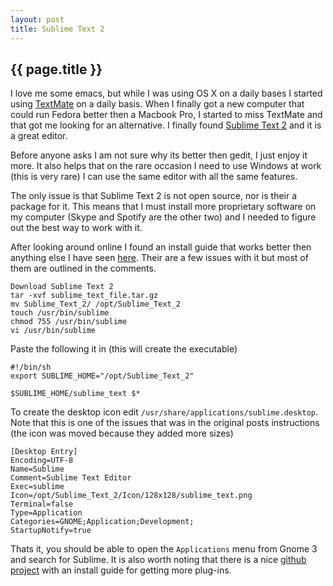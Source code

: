```yaml
---
layout: post
title: Sublime Text 2
---
```


{{ page.title }}
----------------
I love me some emacs, but while I was using OS X on a daily bases I started using [TextMate][1] on a daily basis. When I finally got a new computer that could run Fedora better then a Macbook Pro, I started to miss TextMate and that got me looking for an alternative. I finally found [Sublime Text 2][2] and it is a great editor.

Before anyone asks I am not sure why its better then gedit, I just enjoy it more. It also helps that on the rare occasion I need to use Windows at work (this is very rare) I can use the same editor with all the same features.

The only issue is that Sublime Text 2 is not open source, nor is their a package for it. This means that I must install more proprietary software on my computer (Skype and Spotify are the other two) and I needed to figure out the best way to work with it.

After looking around online I found an install guide that works better then anything else I have seen [here][3]. Their are a few issues with it but most of them are outlined in the comments.  


	Download Sublime Text 2
	tar -xvf sublime_text_file.tar.gz
	mv Sublime_Text_2/ /opt/Sublime_Text_2
	touch /usr/bin/sublime
	chmod 755 /usr/bin/sublime
	vi /usr/bin/sublime

Paste the following it in (this will create the executable)
	
	#!/bin/sh
	export SUBLIME_HOME="/opt/Sublime_Text_2"
 
	$SUBLIME_HOME/sublime_text $*

To create the desktop icon edit `/usr/share/applications/sublime.desktop`. Note that this is one of the issues that was in the original posts instructions (the icon was moved because they added more sizes) 
	
	[Desktop Entry]
	Encoding=UTF-8
	Name=Sublime
	Comment=Sublime Text Editor
	Exec=sublime
	Icon=/opt/Sublime_Text_2/Icon/128x128/sublime_text.png
	Terminal=false
	Type=Application
	Categories=GNOME;Application;Development;
	StartupNotify=true

Thats it, you should be able to open the `Applications` menu from Gnome 3 and search for Sublime. It is also worth noting that there is a nice [github project][4] with an install guide for getting more plug-ins.

[1]: http://macromates.com/
[2]: http://www.sublimetext.com/2
[3]: http://www.tutology.net/category/editors/sublime-text-editor-linux
[4]: https://github.com/mrmartineau/SublimeTextSetup